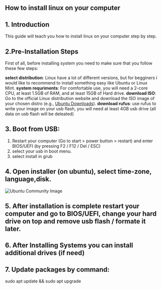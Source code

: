 ## How to install linux on your computer

## 1. Introduction
This guide will teach you how to install linux on your computer step by step.


## 2.Pre-Installation Steps

First of all, before installing system you need to make sure that you follow these few steps:

**select distribution**: Linux have a lot of different versions, but for begginers i would like to recommend to install something easy like Ubuntu or Linux Mint.
**system requriments**: For comfortable use, you will need a 2-core CPU, at least 1.5GB of RAM, and at least 15GB of Hard drive.
**download ISO**: Go to the official Linux distribution website and download the ISO image of your chosen distro (e.g., [Ubuntu Downloads](https://ubuntu.com/download)).
**download rufus**: use rufus to write your image on your usb flash, you will need at least 4GB usb drive (all data on usb flash will be deleated)

## 3. Boot from USB:

1. Restart your computer (Go to start > power button > restart) and enter BIOS/UEFI (by pressing F2 / F12 / Del / ESC)
2. select your usb in boot menu.
3.  select install in grub

## 4. Open installer (on ubuntu), select time-zone, language,disk.
![Ubuntu Community Image](https://ubuntucommunity.s3.us-east-2.amazonaws.com/original/3X/3/a/3a7fffa914037195d7242fc7edce07242756186f.jpeg)

## 5. After installation is complete restart your computer and go to BIOS/UEFI, change your hard drive on top and remove usb flash / formate it later.

## 6. After Installing Systems you can install additional drives (if need) 

## 7. Update packages by command:
sudo apt update && sudo apt upgrade
